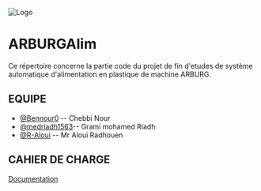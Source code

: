 ![Logo](https://scontent.ftun2-1.fna.fbcdn.net/v/t1.15752-9/274316347_485776199933785_650691064856168386_n.png?_nc_cat=101&ccb=1-5&_nc_sid=ae9488&_nc_ohc=9N0dWwxgDN8AX-2dy7A&_nc_ht=scontent.ftun2-1.fna&oh=03_AVIrTWqBEajb8DZ0X_-nYJ2ir7sbiEQ7TfJ-o1WieeEBpg&oe=62393A1B)

# ARBURGAlim

Ce répertoire concerne la partie code du projet de fin d'etudes de système automatique d'alimentation en plastique de machine ARBURG.


## EQUIPE

- [@Bennour0](https://github.com/Bennour0) -- Chebbi Nour
- [@medriadh1563](https://github.com/medriadh1563)-- Grami mohamed Riadh 
- [@R-Aloui](https://github.com/R-Aloui) -- Mr Aloui Radhouen



## CAHIER DE CHARGE

[Documentation](https://linktodocumentation)
